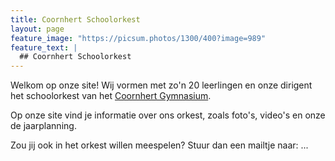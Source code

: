 ```yaml
---
title: Coornhert Schoolorkest
layout: page
feature_image: "https://picsum.photos/1300/400?image=989"
feature_text: |
  ## Coornhert Schoolorkest
---
```


Welkom op onze site!
Wij vormen met zo'n 20 leerlingen en onze dirigent het schoolorkest van het <a href="https://www.coornhert-gymnasium.nl/">Coornhert Gymnasium</a>.

Op onze site vind je informatie over ons orkest, zoals foto's, video's en onze de jaarplanning.

Zou jij ook in het orkest willen meespelen? Stuur dan een mailtje naar: ...
